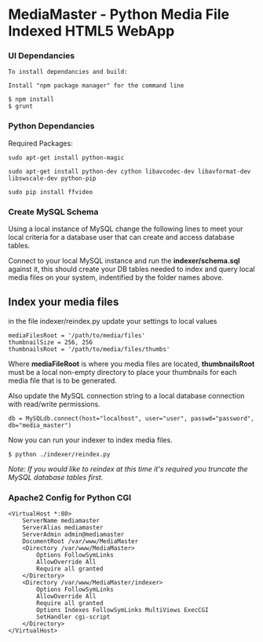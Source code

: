 # MediaMaster - Python Media File Indexed HTML5 WebApp

### UI Dependancies
	To install dependancies and build:

	Install "npm package manager" for the command line

	$ npm install
	$ grunt

### Python Dependancies

Required Packages:

	sudo apt-get install python-magic

	sudo apt-get install python-dev cython libavcodec-dev libavformat-dev libswscale-dev python-pip

	sudo pip install ffvideo

### Create MySQL Schema

Using a local instance of MySQL change the following lines to meet your local criteria for a database user that can create and access database tables.

Connect to your local MySQL instance and run the **indexer/schema.sql** against it, this should create your DB tables needed to index and query local media files on your system, indentified by the folder names above.

## Index your media files

in the file indexer/reindex.py update your settings to local values

	mediaFilesRoot = '/path/to/media/files'
	thumbnailSize = 256, 256
	thumbnailsRoot = '/path/to/media/files/thumbs'

Where **mediaFileRoot** is where you media files are located, **thumbnailsRoot** must be a local non-empty directory to place your thumbnails for each media file that is to be generated.

Also update the MySQL connection string to a local database connection with read/write permissions.

	db = MySQLdb.connect(host="localhost", user="user", passwd="password", db="media_master")

Now you can run your indexer to index media files.

	$ python ./indexer/reindex.py

*Note: If you would like to reindex at this time it's required you truncate the MySQL database tables first.*

### Apache2 Config for Python CGI

	<VirtualHost *:80>
		ServerName mediamaster
		ServerAlias mediamaster
		ServerAdmin admin@mediamaster
		DocumentRoot /var/www/MediaMaster
		<Directory /var/www/MediaMaster>
			Options FollowSymLinks
			AllowOverride All
			Require all granted
		</Directory>
		<Directory /var/www/MediaMaster/indexer>
			Options FollowSymLinks
			AllowOverride All
			Require all granted
	    	Options Indexes FollowSymLinks MultiViews ExecCGI
	    	SetHandler cgi-script
		</Directory>
	</VirtualHost>
